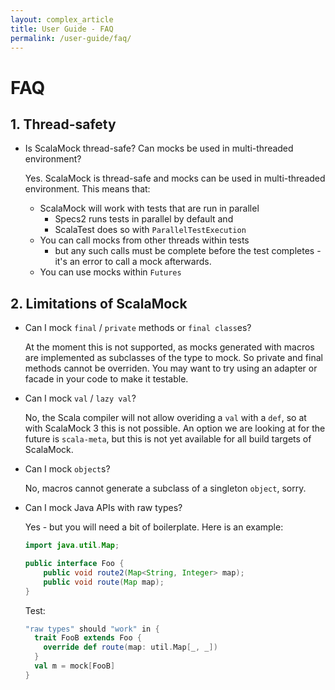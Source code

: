 ```yaml
---
layout: complex_article
title: User Guide - FAQ
permalink: /user-guide/faq/
---
```


# FAQ

## 1. Thread-safety

* Is ScalaMock thread-safe? Can mocks be used in multi-threaded environment?

  Yes. ScalaMock is thread-safe and mocks can be used in multi-threaded environment. This means that:
  * ScalaMock will work with tests that are run in parallel 
    * Specs2 runs tests in parallel by default and
    * ScalaTest does so with `ParallelTestExecution`
  * You can call mocks from other threads within tests
    * but any such calls must be complete before the test completes - it's an error to call a mock afterwards. 
  * You can use mocks within `Futures`

## 2. Limitations of ScalaMock

* Can I mock `final` / `private` methods or `final class`es?

  At the moment this is not supported, as mocks generated with macros are implemented as
subclasses of the type to mock. So private and final methods cannot be overriden. 
You may want to try using an adapter or facade in your code to make it testable.

* Can I mock `val` / `lazy val`?

  No, the Scala compiler will not allow overiding a `val` with a `def`, so at with ScalaMock 3 this is not possible.
An option we are looking at for the future is `scala-meta`, but this is not yet available for all build targets of ScalaMock.

* Can I mock `object`s?

  No, macros cannot generate a subclass of a singleton `object`, sorry.


* Can I mock Java APIs with raw types?

  Yes - but you will need a bit of boilerplate. Here is an example:

  ```Java
  import java.util.Map;

  public interface Foo {
      public void route2(Map<String, Integer> map);
      public void route(Map map);
  }
  ```

  Test:

  ```Scala
  "raw types" should "work" in {
    trait FooB extends Foo {
      override def route(map: util.Map[_, _])
    }
    val m = mock[FooB]
  }
  ```
